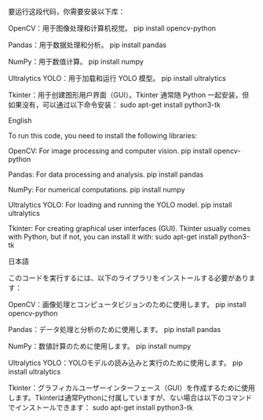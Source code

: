 要运行这段代码，你需要安装以下库：

OpenCV：用于图像处理和计算机视觉。
pip install opencv-python

Pandas：用于数据处理和分析。
pip install pandas

NumPy：用于数值计算。
pip install numpy

Ultralytics YOLO：用于加载和运行 YOLO 模型。
pip install ultralytics

Tkinter：用于创建图形用户界面（GUI）。Tkinter 通常随 Python 一起安装，但如果没有，可以通过以下命令安装：
sudo apt-get install python3-tk

English

To run this code, you need to install the following libraries:

OpenCV: For image processing and computer vision.
pip install opencv-python

Pandas: For data processing and analysis.
pip install pandas

NumPy: For numerical computations.
pip install numpy

Ultralytics YOLO: For loading and running the YOLO model.
pip install ultralytics

Tkinter: For creating graphical user interfaces (GUI). Tkinter usually comes with Python, but if not, you can install it with:
sudo apt-get install python3-tk

日本語 

このコードを実行するには、以下のライブラリをインストールする必要があります：

OpenCV：画像処理とコンピュータビジョンのために使用します。
pip install opencv-python

Pandas：データ処理と分析のために使用します。
pip install pandas

NumPy：数値計算のために使用します。
pip install numpy

Ultralytics YOLO：YOLOモデルの読み込みと実行のために使用します。
pip install ultralytics

Tkinter：グラフィカルユーザーインターフェース（GUI）を作成するために使用します。Tkinterは通常Pythonに付属していますが、ない場合は以下のコマンドでインストールできます：
sudo apt-get install python3-tk
